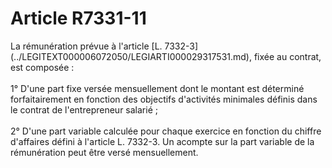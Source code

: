 # Article R7331-11

 

<div align="left">
  La rémunération prévue à l'article [L. 7332-3](../LEGITEXT000006072050/LEGIARTI000029317531.md), fixée au contrat, est composée : <br /> <br />1° D'une part fixe versée mensuellement dont le montant est déterminé forfaitairement en fonction des objectifs d'activités minimales définis dans le contrat de l'entrepreneur salarié ; <br /> <br />2° D'une part variable calculée pour chaque exercice en fonction du chiffre d'affaires défini à l'article L. 7332-3. Un acompte sur la part variable de la rémunération peut être versé mensuellement.<br /> <br /> <br /> <br />